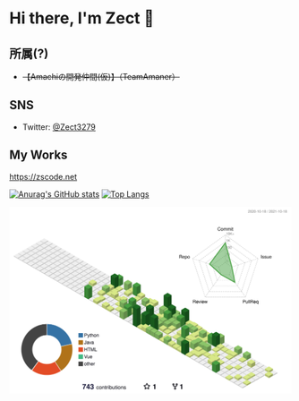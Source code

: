 # Hi there, I'm Zect 👋

## 所属(?)
- ~~【Amachiの開発仲間(仮)】（TeamAmaner）~~

## SNS
- Twitter: [@Zect3279](https://twitter.com/Zect3279)

## My Works
https://zscode.net

[![Anurag's GitHub stats](https://github-readme-stats.vercel.app/api?username=sas08&show_icons=true&theme=dark)](https://github.com/anuraghazra/github-readme-stats)
[![Top Langs](https://github-readme-stats.vercel.app/api/top-langs/?username=sas08&theme=dark)](https://github.com/anuraghazra/github-readme-stats)

![](./profile-3d-contrib/profile-green-animate.svg)

<!--
**sas08/sas08** is a ✨ _special_ ✨ repository because its `README.md` (this file) appears on your GitHub profile.

Here are some ideas to get you started:

- 🔭 I’m currently working on ...
- 🌱 I’m currently learning ...
- 👯 I’m looking to collaborate on ...
- 🤔 I’m looking for help with ...
- 💬 Ask me about ...
- 📫 How to reach me: ...
- 😄 Pronouns: ...
- ⚡ Fun fact: ...
-->
